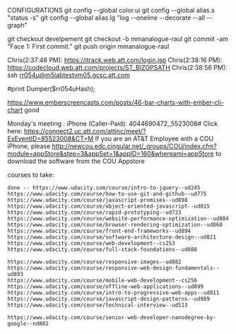 CONFIGURATIONS
git config --global color.ui
git config --global alias.s "status -s"
git config --global alias.lg "log --oneline --decorate --all --graph"

git checkout develpement
git checkout -b mmanalogue-raul
git commit -am "Face 1: First commit."
git push origin mmanalogue-raul

Chris(2:37:48 PM): https://itrack.web.att.com/login.jsp
Chris(2:38:16 PM): https://codecloud.web.att.com/projects/ST_BIZOPSATH
Chris(2:38:56 PM): ssh rr054u@m5labtestvm05.gcsc.att.com


  #print Dumper($rr054uHash);


https://www.emberscreencasts.com/posts/46-bar-charts-with-ember-cli-chart    good

  Monday's meeting :
    iPhone (Caller-Paid): 4044690472,,5523008#
    Click here: https://connect2.uc.att.com/attinc/meet/?ExEventID=85523008&CT=M
    If you are an AT&T Employee with a COU iPhone, please http://newcou.edc.cingular.net/_groups/COU/index.cfm?module=appStore&step=3&appSet=1&appID=160&whereami=appStore to download the software from the COU Appstore


  courses to take:
  
    done -- https://www.udacity.com/course/intro-to-jquery--ud245
    https://www.udacity.com/course/how-to-use-git-and-github--ud775
    https://www.udacity.com/course/javascript-promises--ud898
    https://www.udacity.com/course/object-oriented-javascript--ud015
    https://www.udacity.com/course/rapid-prototyping--ud723
    https://www.udacity.com/course/website-performance-optimization--ud884
    https://www.udacity.com/course/browser-rendering-optimization--ud860
    https://www.udacity.com/course/front-end-frameworks--ud894
    https://www.udacity.com/course/software-architecture-design--ud821
    https://www.udacity.com/course/web-development--cs253
    https://www.udacity.com/course/full-stack-foundations--ud088

    https://www.udacity.com/course/responsive-images--ud882
    https://www.udacity.com/course/responsive-web-design-fundamentals--ud893
    https://www.udacity.com/course/mobile-web-development--cs256
    https://www.udacity.com/course/offline-web-applications--ud899
    https://www.udacity.com/course/intro-to-progressive-web-apps--ud811
    https://www.udacity.com/course/javascript-design-patterns--ud989
    https://www.udacity.com/course/technical-interview--ud513

    https://www.udacity.com/course/senior-web-developer-nanodegree-by-google--nd802

